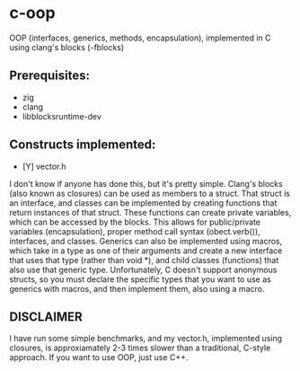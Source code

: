 # c-oop
OOP (interfaces, generics, methods, encapsulation), implemented in C using clang's blocks (-fblocks)

## Prerequisites:
- zig
- clang
- libblocksruntime-dev

## Constructs implemented:
- \[Y] vector.h

I don't know if anyone has done this, but it's pretty simple.
Clang's blocks (also known as closures) can be used as members to a struct.
That struct is an interface, and classes can be implemented by creating functions
that return instances of that struct. These functions can create private variables, which
can be accessed by the blocks. This allows for public/private variables (encapsulation),
proper method call syntax (obect.verb()), interfaces, and classes. Generics can also be
implemented using macros, which take in a type as one of their arguments and create a new
interface that uses that type (rather than void \*), and child classes (functions) that also
use that generic type. Unfortunately, C doesn't support anonymous structs, so you must
declare the specific types that you want to use as generics with macros, and then
implement them, also using a macro.

## DISCLAIMER
I have run some simple benchmarks, and my vector.h, implemented using closures, is
approxiamately 2-3 times slower than a traditional, C-style approach. If you want
to use OOP, just use C++.
